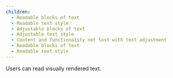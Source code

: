 ```yaml
---
children:
  - Readable blocks of text
  - Readable text style
  - Adjustable blocks of text
  - Adjustable text style
  - Content and functionality not lost with text adjustment
  - Readable blocks of text
  - Readable text style
---
```


Users can read visually rendered text.
